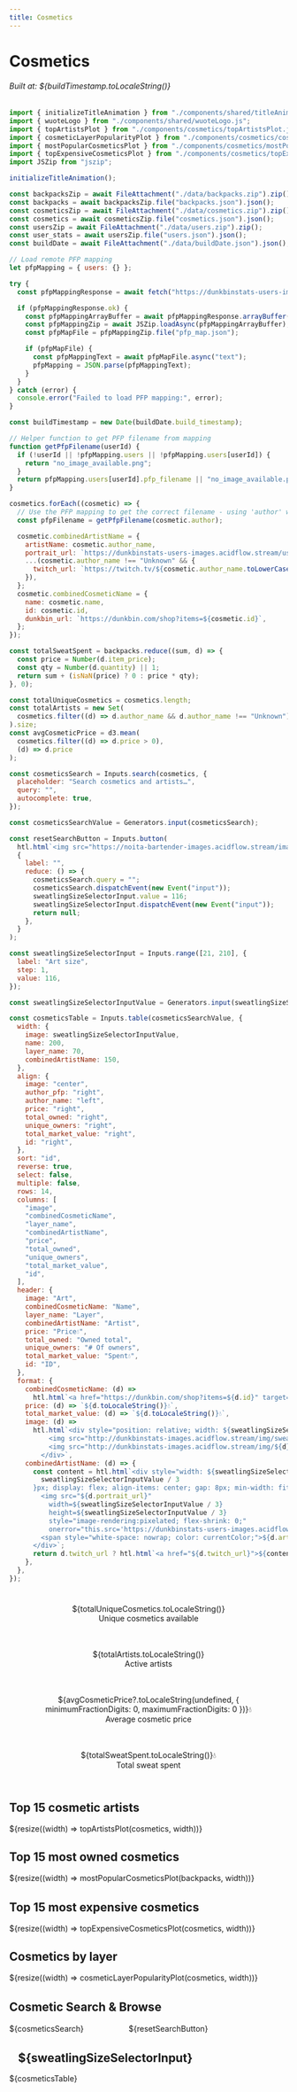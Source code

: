 ```yaml
---
title: Cosmetics
---
```


<link href="custom.css" rel="stylesheet"></link>

<h1 id="cosmeticsTitle" class="acid-title bartender-heading-decrypted acidTitleCosmetic">Cosmetics</h1>
<h6 id="cosmeticsTitle">Built at: ${buildTimestamp.toLocaleString()}</h6>

```js
import { initializeTitleAnimation } from "./components/shared/titleAnimation.js";
import { wuoteLogo } from "./components/shared/wuoteLogo.js";
import { topArtistsPlot } from "./components/cosmetics/topArtistsPlot.js";
import { cosmeticLayerPopularityPlot } from "./components/cosmetics/cosmeticLayerPopularityPlot.js";
import { mostPopularCosmeticsPlot } from "./components/cosmetics/mostPopularCosmeticsPlot.js";
import { topExpensiveCosmeticsPlot } from "./components/cosmetics/topExpensiveCosmeticsPlot.js";
import JSZip from "jszip";

initializeTitleAnimation();
```

```js
const backpacksZip = await FileAttachment("./data/backpacks.zip").zip();
const backpacks = await backpacksZip.file("backpacks.json").json();
const cosmeticsZip = await FileAttachment("./data/cosmetics.zip").zip();
const cosmetics = await cosmeticsZip.file("cosmetics.json").json();
const usersZip = await FileAttachment("./data/users.zip").zip();
const user_stats = await usersZip.file("users.json").json();
const buildDate = await FileAttachment("./data/buildDate.json").json();
```

```js
// Load remote PFP mapping
let pfpMapping = { users: {} };

try {
  const pfpMappingResponse = await fetch("https://dunkbinstats-users-images.acidflow.stream/pfp_map.zip");

  if (pfpMappingResponse.ok) {
    const pfpMappingArrayBuffer = await pfpMappingResponse.arrayBuffer();
    const pfpMappingZip = await JSZip.loadAsync(pfpMappingArrayBuffer);
    const pfpMapFile = pfpMappingZip.file("pfp_map.json");

    if (pfpMapFile) {
      const pfpMappingText = await pfpMapFile.async("text");
      pfpMapping = JSON.parse(pfpMappingText);
    }
  }
} catch (error) {
  console.error("Failed to load PFP mapping:", error);
}
```

```js
const buildTimestamp = new Date(buildDate.build_timestamp);
```

```js
// Helper function to get PFP filename from mapping
function getPfpFilename(userId) {
  if (!userId || !pfpMapping.users || !pfpMapping.users[userId]) {
    return "no_image_available.png";
  }
  return pfpMapping.users[userId].pfp_filename || "no_image_available.png";
}
```

```js
cosmetics.forEach((cosmetic) => {
  // Use the PFP mapping to get the correct filename - using 'author' which contains the user ID
  const pfpFilename = getPfpFilename(cosmetic.author);

  cosmetic.combinedArtistName = {
    artistName: cosmetic.author_name,
    portrait_url: `https://dunkbinstats-users-images.acidflow.stream/users_pfps/${pfpFilename}`,
    ...(cosmetic.author_name !== "Unknown" && {
      twitch_url: `https://twitch.tv/${cosmetic.author_name.toLowerCase()}`,
    }),
  };
  cosmetic.combinedCosmeticName = {
    name: cosmetic.name,
    id: cosmetic.id,
    dunkbin_url: `https://dunkbin.com/shop?items=${cosmetic.id}`,
  };
});
```

```js
const totalSweatSpent = backpacks.reduce((sum, d) => {
  const price = Number(d.item_price);
  const qty = Number(d.quantity) || 1;
  return sum + (isNaN(price) ? 0 : price * qty);
}, 0);

const totalUniqueCosmetics = cosmetics.length;
const totalArtists = new Set(
  cosmetics.filter((d) => d.author_name && d.author_name !== "Unknown").map((d) => d.author_name)
).size;
const avgCosmeticPrice = d3.mean(
  cosmetics.filter((d) => d.price > 0),
  (d) => d.price
);
```

```js
const cosmeticsSearch = Inputs.search(cosmetics, {
  placeholder: "Search cosmetics and artists…",
  query: "",
  autocomplete: true,
});
```

```js
const cosmeticsSearchValue = Generators.input(cosmeticsSearch);
```

```js
const resetSearchButton = Inputs.button(
  htl.html`<img src="https://noita-bartender-images.acidflow.stream/images/icons/arrow-counterclockwise.svg" />Reset`,
  {
    label: "",
    reduce: () => {
      cosmeticsSearch.query = "";
      cosmeticsSearch.dispatchEvent(new Event("input"));
      sweatlingSizeSelectorInput.value = 116;
      sweatlingSizeSelectorInput.dispatchEvent(new Event("input"));
      return null;
    },
  }
);
```

```js
const sweatlingSizeSelectorInput = Inputs.range([21, 210], {
  label: "Art size",
  step: 1,
  value: 116,
});
```

```js
const sweatlingSizeSelectorInputValue = Generators.input(sweatlingSizeSelectorInput);
```

```js
const cosmeticsTable = Inputs.table(cosmeticsSearchValue, {
  width: {
    image: sweatlingSizeSelectorInputValue,
    name: 200,
    layer_name: 70,
    combinedArtistName: 150,
  },
  align: {
    image: "center",
    author_pfp: "right",
    author_name: "left",
    price: "right",
    total_owned: "right",
    unique_owners: "right",
    total_market_value: "right",
    id: "right",
  },
  sort: "id",
  reverse: true,
  select: false,
  multiple: false,
  rows: 14,
  columns: [
    "image",
    "combinedCosmeticName",
    "layer_name",
    "combinedArtistName",
    "price",
    "total_owned",
    "unique_owners",
    "total_market_value",
    "id",
  ],
  header: {
    image: "Art",
    combinedCosmeticName: "Name",
    layer_name: "Layer",
    combinedArtistName: "Artist",
    price: "Price💧",
    total_owned: "Owned total",
    unique_owners: "# Of owners",
    total_market_value: "Spent💧",
    id: "ID",
  },
  format: {
    combinedCosmeticName: (d) =>
      htl.html`<a href="https://dunkbin.com/shop?items=${d.id}" target="_blank" rel="noopener noreferrer" >${d.name}</a>`,
    price: (d) => `${d.toLocaleString()}💧`,
    total_market_value: (d) => `${d.toLocaleString()}💧`,
    image: (d) =>
      htl.html`<div style="position: relative; width: ${sweatlingSizeSelectorInputValue}px; height: ${sweatlingSizeSelectorInputValue}px; overflow: hidden;">
          <img src="http://dunkbinstats-images.acidflow.stream/img/sweatling.png" width=${sweatlingSizeSelectorInputValue} height=${sweatlingSizeSelectorInputValue} style="image-rendering: pixelated; position: absolute; top: 0; left: 0;" />
          <img src="http://dunkbinstats-images.acidflow.stream/img/${d}" width=${sweatlingSizeSelectorInputValue} height=${sweatlingSizeSelectorInputValue} style="image-rendering: pixelated; position: absolute; top: 0; left: 0;" />
        </div>`,
    combinedArtistName: (d) => {
      const content = htl.html`<div style="width: ${sweatlingSizeSelectorInputValue / 3}px; height: ${
        sweatlingSizeSelectorInputValue / 3
      }px; display: flex; align-items: center; gap: 8px; min-width: fit-content;">
        <img src="${d.portrait_url}"
          width=${sweatlingSizeSelectorInputValue / 3}
          height=${sweatlingSizeSelectorInputValue / 3}
          style="image-rendering:pixelated; flex-shrink: 0;" 
          onerror="this.src='https://dunkbinstats-users-images.acidflow.stream/users_pfps/no_image_available.png'" />
        <span style="white-space: nowrap; color: currentColor;">${d.artistName}</span>
      </div>`;
      return d.twitch_url ? htl.html`<a href="${d.twitch_url}">${content}</a>` : content;
    },
  },
});
```

<!-- Key Metrics Overview -->
<div class="grid grid-cols-4" style="grid-auto-rows: auto; margin-bottom: 2rem;">
  <div class="card" style="text-align: center; padding: 1.5rem;">
    <div class="big">${totalUniqueCosmetics.toLocaleString()}</div>
    <div>Unique cosmetics available</div>
  </div>
  <div class="card" style="text-align: center; padding: 1.5rem;">
    <div class="big">${totalArtists.toLocaleString()}</div>
    <div>Active artists</div>
  </div>
  <div class="card" style="text-align: center; padding: 1.5rem;">
    <div class="big">${avgCosmeticPrice?.toLocaleString(undefined, { minimumFractionDigits: 0, maximumFractionDigits: 0 })}&#8288;💧</div>
    <div>Average cosmetic price</div>
  </div>
  <div class="card" style="text-align: center; padding: 1.5rem;">
    <div class="big">${totalSweatSpent.toLocaleString()}&#8288;💧</div>
    <div>Total sweat spent</div>
  </div>
</div>

<!-- Responsive Charts Section -->
<div class="grid" style="grid-template-columns: repeat(auto-fit, minmax(400px, 1fr)); gap: 1rem; margin-bottom: 2rem;">
  <div class="card">
    <h2>Top 15 cosmetic artists</h2>
    ${resize((width) => topArtistsPlot(cosmetics, width))}
  </div>
  <div class="card">
    <h2>Top 15 most owned cosmetics</h2>
    ${resize((width) => mostPopularCosmeticsPlot(backpacks, width))}
  </div>
</div>

<div class="grid" style="grid-template-columns: repeat(auto-fit, minmax(400px, 1fr)); gap: 1rem; margin-bottom: 2rem;">
  <div class="card">
    <h2>Top 15 most expensive cosmetics</h2>
    ${resize((width) => topExpensiveCosmeticsPlot(cosmetics, width))}
  </div>
  <div class="card">
    <h2>Cosmetics by layer</h2>
    ${resize((width) => cosmeticLayerPopularityPlot(cosmetics, width))}
  </div>
</div>

<div class="card" style="margin-bottom: 1rem;">
  <h2>Cosmetic Search & Browse</h2>
  <div style="display: flex; gap: 1rem; align-items: flex-end; margin-bottom: 1rem; flex-wrap: wrap;">
    <div style="min-width: 200px;">
      ${cosmeticsSearch}
    </div>
    <div>
      ${resetSearchButton}
    </div>
  </div>
</div>

<div class="card" style="padding: 0; overflow: hidden;">
  <h2 style="margin-left: 1rem; margin-top: 1rem; margin-bottom: 1rem;">${sweatlingSizeSelectorInput}</h2>
  ${cosmeticsTable}
</div>
